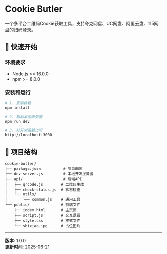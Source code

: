 # Cookie Butler

一个多平台二维码Cookie获取工具，支持夸克网盘、UC网盘、阿里云盘、115网盘的扫码登录。

## 🚀 快速开始

### 环境要求
- Node.js >= 16.0.0
- npm >= 8.0.0

### 安装和运行
```bash
# 1. 安装依赖
npm install

# 2. 启动本地服务器
npm run dev

# 3. 打开浏览器访问
http://localhost:3000
```

## 📁 项目结构

```
cookie-butler/
├── package.json          # 项目配置
├── dev-server.js         # 本地开发服务器
├── api/                  # 后端API
│   ├── qrcode.js        # 二维码生成
│   ├── check-status.js  # 状态检查
│   └── utils/
│       └── common.js    # 通用工具
└── public/              # 前端文件
    ├── index.html       # 主页面
    ├── script.js        # 交互逻辑
    ├── style.css        # 样式文件
    └── shixiao.jpg      # 占位图片
```

---

**版本**: 1.0.0  
**更新时间**: 2025-06-21
